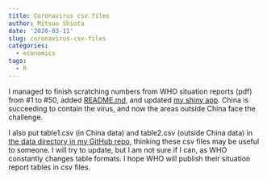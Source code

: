 ```yaml
---
title: Coronavirus csv files
author: Mitsuo Shiota
date: '2020-03-11'
slug: coronavirus-csv-files
categories:
  - economics
tags:
  - R
---
```


I managed to finish scratching numbers from WHO situation reports (pdf) from #1 to #50, added [README.md](https://github.com/mitsuoxv/covid), and updated [my shiny app](https://mitsuoxv.shinyapps.io/covid/). China is succeeding to contain the virus, and now the areas outside China face the challenge.

I also put table1.csv (in China data) and table2.csv (outside China data) in [the data directory in my GitHub repo](https://github.com/mitsuoxv/covid/tree/master/data), thinking these csv files may be useful to someone. I will try to update, but I am not sure if I can, as WHO constantly changes table formats. I hope WHO will publish their situation report tables in csv files. 
